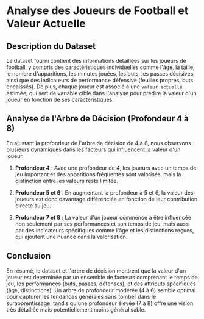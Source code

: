
# Analyse des Joueurs de Football et Valeur Actuelle

## Description du Dataset
Le dataset fourni contient des informations détaillées sur les joueurs de football, y compris des caractéristiques individuelles comme l'âge, la taille, le nombre d'apparitions, les minutes jouées, les buts, les passes décisives, ainsi que des indicateurs de performance défensive (feuilles propres, buts encaissés). De plus, chaque joueur est associé à une `valeur actuelle` estimée, qui sert de variable cible dans l'analyse pour prédire la valeur d'un joueur en fonction de ses caractéristiques.

## Analyse de l'Arbre de Décision (Profondeur 4 à 8)
En ajustant la profondeur de l'arbre de décision de 4 à 8, nous observons plusieurs dynamiques dans les facteurs qui influencent la valeur d'un joueur.

1. **Profondeur 4** : Avec une profondeur de 4, les joueurs avec un temps de jeu important et des apparitions fréquentes sont valorisés, mais la distinction entre les valeurs reste limitée.

2. **Profondeur 5 et 6** : En augmentant la profondeur à 5 et 6, la valeur des joueurs est donc davantage différenciée en fonction de leur contribution directe au jeu.

3. **Profondeur 7 et 8** : La valeur d'un joueur commence à être influencée non seulement par ses performances et son temps de jeu, mais aussi par des indicateurs spécifiques comme l'âge et les distinctions reçues, qui ajoutent une nuance dans la valorisation.

## Conclusion
En résumé, le dataset et l'arbre de décision montrent que la valeur d'un joueur est déterminée par un ensemble de facteurs comprenant le temps de jeu, les performances (buts, passes, défenses), et des attributs spécifiques (âge, distinctions). Un arbre de profondeur modérée (4 à 6) semble optimal pour capturer les tendances générales sans tomber dans le surapprentissage, tandis qu'une profondeur élevée (7 à 8) offre une vision très détaillée mais potentiellement moins généralisable.
